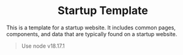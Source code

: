 <h1 align="center">Startup Template</h1>

This is a template for a startup website. It includes common pages, components, and data that are typically found on a startup website.

> Use node v18.17.1
